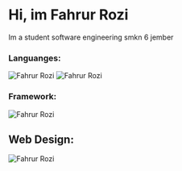 # **Hi, im Fahrur Rozi**
Im a student software engineering smkn 6 jember



### Languanges:
![Fahrur Rozi](https://img.shields.io/badge/PHP-777BB4?style=for-the-badge&logo=php&logoColor=white) ![Fahrur Rozi](https://img.shields.io/badge/MySQL-005C84?style=for-the-badge&logo=mysql&logoColor=white) 

### Framework:
![Fahrur Rozi](https://img.shields.io/badge/Laravel-FF2D20?style=for-the-badge&logo=laravel&logoColor=white)

## Web Design:
![Fahrur Rozi](https://img.shields.io/badge/Figma-F24E1E?style=for-the-badge&logo=figma&logoColor=white) 